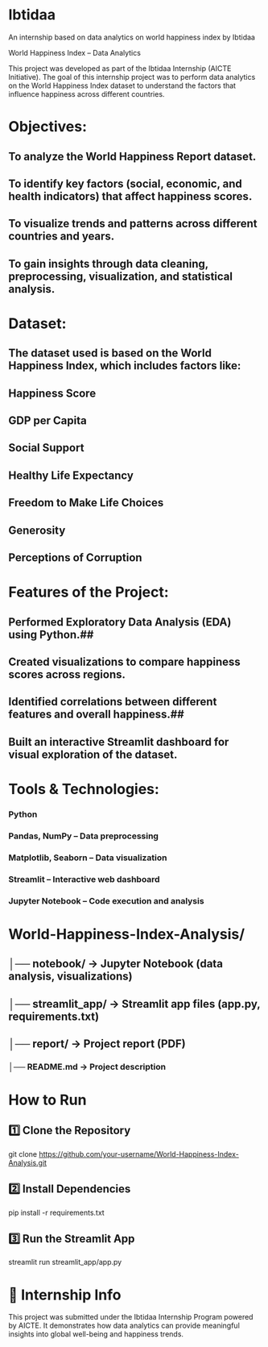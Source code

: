 # Ibtidaa
An internship based on data analytics on world happiness index by Ibtidaa

World Happiness Index – Data Analytics

This project was developed as part of the Ibtidaa Internship (AICTE Initiative). The goal of this internship project was to perform data analytics on the World Happiness Index dataset to understand the factors that influence happiness across different countries.

# Objectives:
## To analyze the World Happiness Report dataset.
## To identify key factors (social, economic, and health indicators) that affect happiness scores.
## To visualize trends and patterns across different countries and years.
## To gain insights through data cleaning, preprocessing, visualization, and statistical analysis.

# Dataset:
## The dataset used is based on the World Happiness Index, which includes factors like:
## Happiness Score
## GDP per Capita
## Social Support
## Healthy Life Expectancy
## Freedom to Make Life Choices
## Generosity
## Perceptions of Corruption

# Features of the Project:
## Performed Exploratory Data Analysis (EDA) using Python.##
## Created visualizations to compare happiness scores across regions. ##
## Identified correlations between different features and overall happiness.##
## Built an interactive Streamlit dashboard for visual exploration of the dataset. ##

# Tools & Technologies:
### Python ###
### Pandas, NumPy – Data preprocessing ###
### Matplotlib, Seaborn – Data visualization ###
### Streamlit – Interactive web dashboard ###
### Jupyter Notebook – Code execution and analysis ###

# World-Happiness-Index-Analysis/
## │── notebook/        → Jupyter Notebook (data analysis, visualizations)
## │── streamlit_app/   → Streamlit app files (app.py, requirements.txt)
## │── report/          → Project report (PDF)
### │── README.md        → Project description

# How to Run #
## 1️⃣ Clone the Repository
git clone https://github.com/your-username/World-Happiness-Index-Analysis.git

## 2️⃣ Install Dependencies
pip install -r requirements.txt

## 3️⃣ Run the Streamlit App
streamlit run streamlit_app/app.py

# 📜 Internship Info

This project was submitted under the Ibtidaa Internship Program powered by AICTE.
It demonstrates how data analytics can provide meaningful insights into global well-being and happiness trends.





